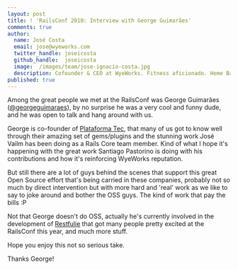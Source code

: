 ```yaml
---
layout: post
title: ! 'RailsConf 2010: Interview with George Guimarães'
comments: true
author:
  name: José Costa
  email: jose@wyeworks.com
  twitter_handle: joseicosta
  github_handle:  joseicosta
  image:  /images/team/jose-ignacio-costa.jpg
  description: Cofounder & CEO at WyeWorks. Fitness aficionado. Home Barista wannabe.
published: true
---
```

Among the great people we met at the RailsConf was George Guimarães ([@georgeguimaraes](http://twitter.com/georgeguimaraes)), by no surprise he was a very cool and funny dude, and he was open to talk and hang around with us.

George is co-founder of [Plataforma Tec](http://plataformatec.com.br/), that many of us got to know well through their amazing set of gems/plugins and the stunning work José Vailm has been doing as a Rails Core team member. Kind of what I hope it's happening with the great work Santiago Pastorino is doing with his contributions and how it's reinforcing WyeWorks reputation.

<!--more-->

But still there are a lot of guys behind the scenes that support this great Open Source effort that's being carried in these companies, probably not so much by direct intervention but with more hard and 'real' work as we like to say to joke around and bother the OSS guys. The kind of work that pay the bills :P

Not that George doesn't do OSS, actually he's currently involved in the development of [Restfulie](http://github.com/caelum/restfulie) that got many people pretty excited at the RailsConf this year, and much more stuff.

Hope you enjoy this not so serious take.

Thanks George!

<object width="640" height="385"><param name="movie" value="http://www.youtube.com/v/5VCGPPmW4dM&amp;hl=en_US&amp;fs=1?rel=0"></param><param name="allowFullScreen" value="true"></param><param name="allowscriptaccess" value="always"></param><embed src="http://www.youtube.com/v/5VCGPPmW4dM&amp;hl=en_US&amp;fs=1?rel=0" type="application/x-shockwave-flash" allowscriptaccess="always" allowfullscreen="true" width="640" height="385"></embed></object>
